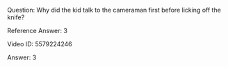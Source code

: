 Question: Why did the kid talk to the cameraman first before licking off the knife?

Reference Answer: 3

Video ID: 5579224246

Answer: 3

